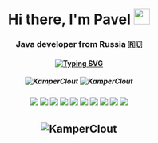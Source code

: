 <h1 align="center">Hi there, I'm Pavel <img src="https://github.com/blackcater/blackcater/raw/main/images/Hi.gif" height="32"/></h1>
<h3 align="center">Java developer from Russia 🇷🇺</h3>
<h4 align ="center"><a href="https://git.io/typing-svg"><img src="https://readme-typing-svg.herokuapp.com?font=Poor+Story&size=31&pause=1000&color=E2FF14D4&background=96FF2900&center=true&width=435&lines=Crypto+is+our+pain" alt="Typing SVG" /></a></h4>
<h5 align="center"><img src="https://github-readme-stats.vercel.app/api/pin/?username=KamperClout&repo=java-filmorate" alt="KamperClout" data-canonical-src="https://github.com/KamperClout/java-filmorate" style="max-width: 100%;">
<img src="https://github-readme-stats.vercel.app/api/top-langs/?username=KamperClout" alt="KamperClout" data-canonical-src="https://github.com/anuraghazra/github-readme-stats" style="max-width: 100%;"></h5>
<h6 align = "center">
  <img src="https://img.shields.io/badge/java-%23ED8B00.svg?style=for-the-badge&logo=openjdk&logoColor=white">
  <img src="https://img.shields.io/badge/spring-%236DB33F.svg?style=for-the-badge&logo=spring&logoColor=white">
  <img src="https://img.shields.io/badge/Hibernate-59666C?style=for-the-badge&logo=Hibernate&logoColor=white">
  <img src="https://img.shields.io/badge/docker-%230db7ed.svg?style=for-the-badge&logo=docker&logoColor=white">
  <img src="https://img.shields.io/badge/Apache%20Maven-C71A36?style=for-the-badge&logo=Apache%20Maven&logoColor=white">
  <img src="https://img.shields.io/badge/apache%20tomcat-%23F8DC75.svg?style=for-the-badge&logo=apache-tomcat&logoColor=black">
  <img src="https://img.shields.io/badge/go-%2300ADD8.svg?style=for-the-badge&logo=go&logoColor=white">
  <img src="https://img.shields.io/badge/postgres-%23316192.svg?style=for-the-badge&logo=postgresql&logoColor=white">
  <img src="https://img.shields.io/badge/Microsoft%20SQL%20Server-CC2927?style=for-the-badge&logo=microsoft%20sql%20server&logoColor=white">
  <img src="https://img.shields.io/badge/LeetCode-000000?style=for-the-badge&logo=LeetCode&logoColor=#d16c06">
</h6>
<h2 align="center"><img src="https://github-profile-trophy.vercel.app/?username=KamperClout&theme=onedark" alt="KamperClout" data-canonical-src="https://github-profile-trophy.vercel.app/?username=KamperClout" style="max-width: 100%;"></h2>
